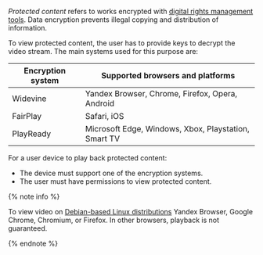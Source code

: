 _Protected content_ refers to works encrypted with [digital rights management tools](https://en.wikipedia.org/wiki/Digital_rights_management). Data encryption prevents illegal copying and distribution of information.

To view protected content, the user has to provide keys to decrypt the video stream. The main systems used for this purpose are:

**Encryption system** | **Supported browsers and platforms**
--- | ---
Widevine  | Yandex Browser, Chrome, Firefox, Opera, Android
FairPlay  | Safari, iOS
PlayReady | Microsoft Edge, Windows, Xbox, Playstation, Smart TV

For a user device to play back protected content:

* The device must support one of the encryption systems.
* The user must have permissions to view protected content.

{% note info %}

To view video on [Debian-based Linux distributions](https://en.wikipedia.org/wiki/List_of_Linux_distributionsuse) Yandex Browser, Google Chrome, Chromium, or Firefox. In other browsers, playback is not guaranteed.

{% endnote %}